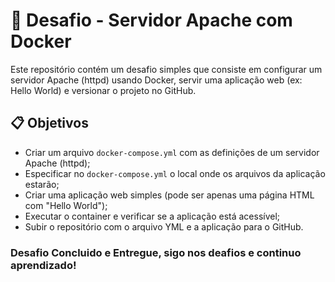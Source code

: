 # 🚀 Desafio - Servidor Apache com Docker

Este repositório contém um desafio simples que consiste em configurar um servidor Apache (httpd) usando Docker, servir uma aplicação web (ex: Hello World) e versionar o projeto no GitHub.

## 📋 Objetivos

- Criar um arquivo `docker-compose.yml` com as definições de um servidor Apache (httpd);
- Especificar no `docker-compose.yml` o local onde os arquivos da aplicação estarão;
- Criar uma aplicação web simples (pode ser apenas uma página HTML com "Hello World");
- Executar o container e verificar se a aplicação está acessível;
- Subir o repositório com o arquivo YML e a aplicação para o GitHub.

### Desafio Concluido e Entregue, sigo nos deafios e continuo aprendizado!
